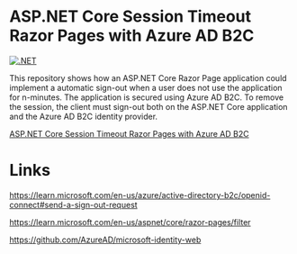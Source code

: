 # ASP.NET Core Session Timeout Razor Pages with Azure AD B2C

[![.NET](https://github.com/damienbod/AspNetCoreB2cLogout/actions/workflows/dotnet.yml/badge.svg)](https://github.com/damienbod/AspNetCoreB2cLogout/actions/workflows/dotnet.yml)

This repository shows how an ASP.NET Core Razor Page application could implement a automatic sign-out when a user does not use the application for n-minutes. The application is secured using Azure AD B2C. To remove the session, the client must sign-out both on the ASP.NET Core application and the Azure AD B2C identity provider.

[ASP.NET Core Session Timeout Razor Pages with Azure AD B2C](https://damienbod.com)

# Links

https://learn.microsoft.com/en-us/azure/active-directory-b2c/openid-connect#send-a-sign-out-request

https://learn.microsoft.com/en-us/aspnet/core/razor-pages/filter

https://github.com/AzureAD/microsoft-identity-web
